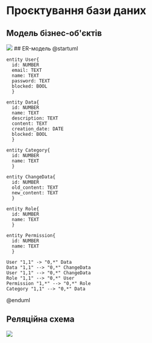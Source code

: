 # Проєктування бази даних

## Модель бізнес-об'єктів 
<img src="../modelBO.png">
## ER-модель
@startuml

    entity User{
      id: NUMBER
      email: TEXT
      name: TEXT
      password: TEXT
      blocked: BOOL
      }

    entity Data{
      id: NUMBER
      name: TEXT
      description: TEXT
      content: TEXT
      creation_date: DATE
      blocked: BOOL
      }

    entity Category{
      id: NUMBER
      name: TEXT
      }

    entity ChangeData{
      id: NUMBER
      old_content: TEXT
      new_content: TEXT
      }

    entity Role{
      id: NUMBER
      name: TEXT
      }

    entity Permission{
      id: NUMBER
      name: TEXT
      }

    User "1,1" -> "0,*" Data
    Data "1,1" --> "0,*" ChangeData
    User "1,1" --> "0,*" ChangeData
    Role "1,1" --> "0,*" User
    Permission "1,*" --> "0,*" Role
    Category "1,1" --> "0,*" Data

@enduml

## Реляційна схема
<img src="../relyatciyna_shema.png">
